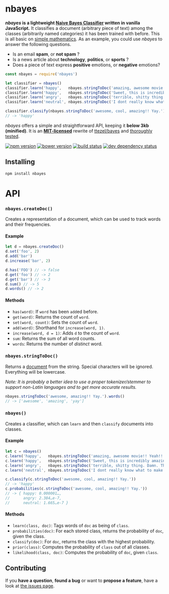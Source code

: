 # nbayes

***nbayes* is a lightweight [Naive Bayes Classifier](https://www.youtube.com/watch?v=DdYSMwEWbd4) written in vanilla JavaScript.** It classifies a document (arbitrary piece of text) among the classes (arbitrarily named categories) it has been trained with before. This is all basic on [simple mathematics](https://www.youtube.com/watch?v=DdYSMwEWbd4). As an example, you could use *nbayes* to answer the following questions.

- Is an email **spam**, or **not spam** ?
- Is a news article about **technology**, **politics**, or **sports** ?
- Does a piece of text express **positive** emotions, or **negative** emotions?

```javascript
const nbayes = require('nbayes')

let classifier = nbayes()
classifier.learn('happy',   nbayes.stringToDoc('amazing, awesome movie!! Yeah!! Oh boy.'))
classifier.learn('happy',   nbayes.stringToDoc('Sweet, this is incredibly amazing, perfect, great!!'))
classifier.learn('angry',   nbayes.stringToDoc('terrible, shitty thing. Damn. This Sucks!!'))
classifier.learn('neutral', nbayes.stringToDoc('I dont really know what to make of this.'))

classifier.classify(nbayes.stringToDoc('awesome, cool, amazing!! Yay.'))
// -> 'happy'
```

*nbayes* offers a simple and straightforward API, keeping it **below 3kb (minified)**. It is an **[MIT-licensed](LICENSE)** rewrite of [ttezel/bayes](https://github.com/ttezel/bayes) and [thoroughly tested](test.coffee).

[![npm version](https://img.shields.io/npm/v/nbayes.svg)](https://www.npmjs.com/package/nbayes)
[![bower version](https://img.shields.io/bower/v/nbayes.svg)](bower.json)
[![build status](https://img.shields.io/travis/derhuerst/nbayes.svg)](https://travis-ci.org/derhuerst/nbayes)
[![dev dependency status](https://img.shields.io/david/dev/derhuerst/nbayes.svg)](https://david-dm.org/derhuerst/nbayes#info=devDependencies)


## Installing

```
npm install nbayes
```


# API


### `nbayes.createDoc()`

Creates a representation of a document, which can be used to track words and their frequencies.

#### Example

```js
let d = nbayes.createDoc()
d.set('foo', 2)
d.add('bar')
d.increase('bar', 2)

d.has('FOO') // -> false
d.get('foo') // -> 2
d.get('bar') // -> 3
d.sum() // -> 5
d.words() // -> 2
```

#### Methods

- `has(word)`: If `word` has been `add`ed before.
- `get(word)`: Returns the count of `word`.
- `set(word, count)`: Sets the count of `word`.
- `add(word)`: Shorthand for `increase(word, 1)`.
- `increase(word, d = 1)`: Adds `d` to the count of `word`.
- `sum`: Returns the sum of all word counts.
- `words`: Returns the number of *distinct* word.


### `nbayes.stringToDoc()`

Returns a [document](#nbayescreatedoc) from the string. Special characters will be ignored. Everything will be lowercase.

*Note: It is probably a better idea to use a proper tokenizer/stemmer to support non-Latin languages and to get more accurate results.*

```js
nbayes.stringToDoc('awesome, amazing!! Yay.').words()
// -> ['awesome', 'amazing', 'yay']
```


### `nbayes()`

Creates a classifier, which can `learn` and then `classify` documents into classes.

#### Example

```js
let c = nbayes()
c.learn('happy',   nbayes.stringToDoc('amazing, awesome movie!! Yeah!! Oh boy.'))
c.learn('happy',   nbayes.stringToDoc('Sweet, this is incredibly amazing, perfect, great!!'))
c.learn('angry',   nbayes.stringToDoc('terrible, shitty thing. Damn. This Sucks!!'))
c.learn('neutral', nbayes.stringToDoc('I dont really know what to make of this.'))

c.classify(c.stringToDoc('awesome, cool, amazing!! Yay.'))
// -> 'happy'
c.probabilities(c.stringToDoc('awesome, cool, amazing!! Yay.'))
// -> { happy: 0.000001…,
//      angry: 2.384…e-7,
//      neutral: 1.665…e-7 }
```

#### Methods

- `learn(class, doc)`: Tags words of `doc` as being of `class`.
- `probabilities(doc)`: For each stored class, returns the probability of `doc`, given the class.
- `classify(doc)`: For `doc`, returns the class with the highest probability.
- `prior(class)`: Computes the probability of `class` out of all classes.
- `likelihood(class, doc)`: Computes the probability of `doc`, given `class`.



## Contributing

If you **have a question**, **found a bug** or want to **propose a feature**, have a look at [the issues page](https://github.com/derhuerst/nbayes/issues).
